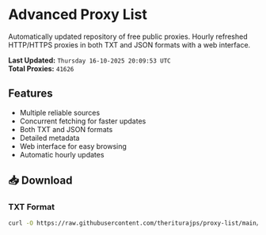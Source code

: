 # Advanced Proxy List

Automatically updated repository of free public proxies. Hourly refreshed HTTP/HTTPS proxies in both TXT and JSON formats with a web interface.

**Last Updated:** `Thursday 16-10-2025 20:09:53 UTC`  
**Total Proxies:** `41626`

## Features
- Multiple reliable sources
- Concurrent fetching for faster updates
- Both TXT and JSON formats
- Detailed metadata
- Web interface for easy browsing
- Automatic hourly updates

## 📥 Download

### TXT Format
```bash
curl -O https://raw.githubusercontent.com/theriturajps/proxy-list/main/proxies.txt